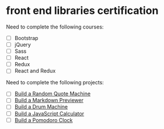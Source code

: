 # front end libraries certification
Need to complete the following courses:
- [ ] Bootstrap
- [ ] jQuery
- [ ] Sass
- [ ] React
- [ ] Redux
- [ ] React and Redux

Need to complete the following projects:
- [ ] [Build a Random Quote Machine](#)
- [ ] [Build a Markdown Previewer](#)
- [ ] [Build a Drum Machine](#)
- [ ] [Build a JavaScript Calculator](#)
- [ ] [Build a Pomodoro Clock](#)
